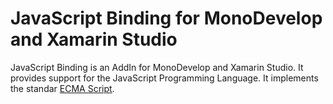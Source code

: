 JavaScript Binding for MonoDevelop and Xamarin Studio
=====================================================

JavaScript Binding is an AddIn for MonoDevelop and Xamarin Studio. It provides support for the JavaScript Programming Language. It implements the standar [ECMA Script](http://www.ecma-international.org/publications/standards/Ecma-262.htm).
